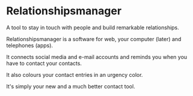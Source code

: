 # Relationshipsmanager

A tool to stay in touch with people and build remarkable relationships. 

Relationshipsmanager is a software for web, your computer (later) and telephones (apps). 

It connects social media and e-mail accounts and reminds you when you have to contact your contacts.

It also colours your contact entries in an urgency color. 

It's simply your new and a much better contact tool.


